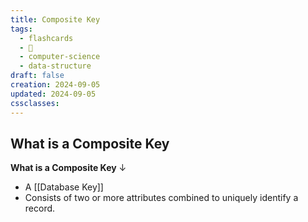 ```yaml
---
title: Composite Key
tags:
  - flashcards
  - 🌱
  - computer-science
  - data-structure
draft: false
creation: 2024-09-05
updated: 2024-09-05
cssclasses:
---
```

## What is a Composite Key

**What is a Composite Key**
↓
- A [[Database Key]]
- Consists of two or more attributes combined to uniquely identify a record.
<!--SR:!2025-01-01,16,290-->